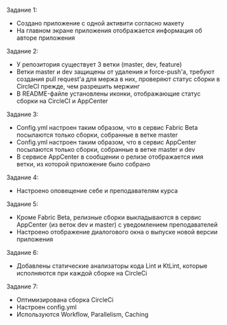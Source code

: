 Задание 1:
* Создано приложение с одной активити согласно макету
* На главном экране приложения отображается информация об авторе приложения

Задание 2:
* У репозитория существует 3 ветки (master, dev, feature)
* Ветки master и dev защищены от удаления и force-push'a, требуют создания pull request'a для мержа в них, проверяют статус сборки в CircleCI прежде, чем разрешить мержинг
* В README-файле установлены иконки, отображающие статус сборки на CircleCI и AppCenter

Задание 3:
* Config.yml настроен таким образом, что в сервис Fabric Beta посылаются только сборки, собранные в ветке master
* Config.yml настроен таким образом, что в сервис AppCenter посылаются только сборки, собранные в ветке master и dev
* В сервисе AppCenter в сообщении о релизе отображается имя ветки, из которой приложение было собрано

Задание 4:
* Настроено оповещение себе и преподавателям курса

Задание 5:
* Кроме Fabric Beta, релизные сборки выкладываются в сервис AppCenter (из веток dev и master) с уведомлением преподавателей
* Настроено отображение диалогового окна о выпуске новой версии приложения

Задание 6:
* Добавлены статические анализаторы кода Lint и KtLint, которые исполняются при каждой сборке на CircleCi

Задание 7:
* Оптимизирована сборка CircleCi
* Настроен config.yml
* Используются Workflow, Parallelism, Caching